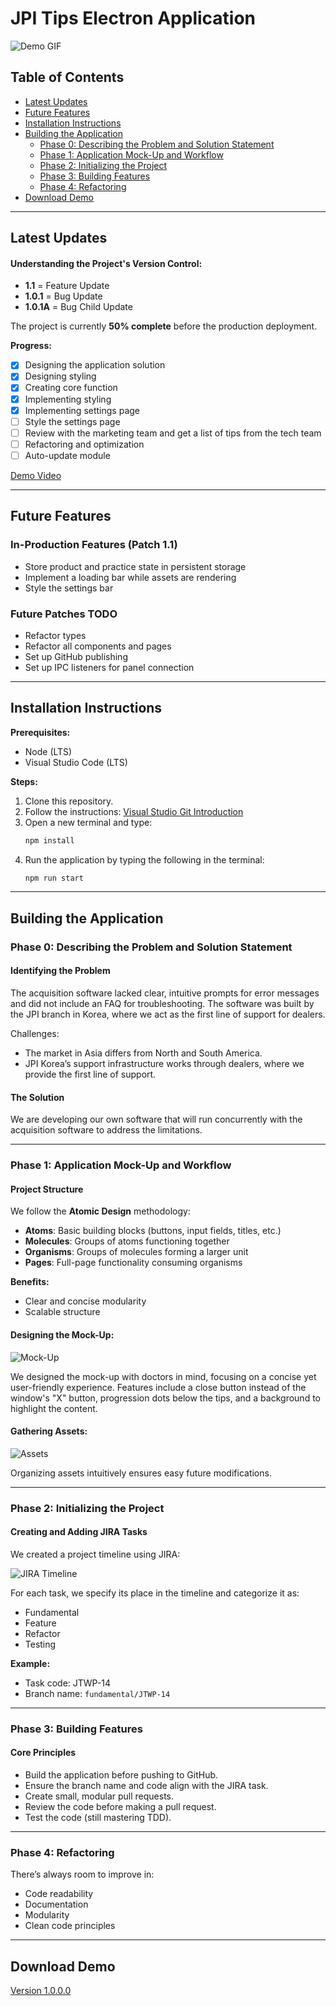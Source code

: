 # JPI Tips Electron Application

![Demo GIF](https://github.com/chitangchin/JPI-Tips-Window-App/assets/96362668/0e0202f0-6be5-4090-b2d1-46e68d3bb46e)

## Table of Contents

- [Latest Updates](#latest-updates)
- [Future Features](#future-features)
- [Installation Instructions](#installation-instructions)
- [Building the Application](#building-the-application)
  - [Phase 0: Describing the Problem and Solution Statement](#phase-0-describing-the-problem-and-solution-statement)
  - [Phase 1: Application Mock-Up and Workflow](#phase-1-application-mock-up-and-workflow)
  - [Phase 2: Initializing the Project](#phase-2-initializing-the-project)
  - [Phase 3: Building Features](#phase-3-building-features)
  - [Phase 4: Refactoring](#phase-4-refactoring)
- [Download Demo](#download-demo)

---

## Latest Updates

#### Understanding the Project's Version Control:

- **1.1** = Feature Update
- **1.0.1** = Bug Update
- **1.0.1A** = Bug Child Update

The project is currently **50% complete** before the production deployment.

**Progress:**

- [x] Designing the application solution
- [x] Designing styling
- [x] Creating core function
- [x] Implementing styling
- [x] Implementing settings page
- [ ] Style the settings page
- [ ] Review with the marketing team and get a list of tips from the tech team
- [ ] Refactoring and optimization
- [ ] Auto-update module

[Demo Video](https://drive.google.com/file/d/1SHbzely6DuURx0wq9AohfuXIlmkuUmQu/view?usp=sharing)

---

## Future Features

### In-Production Features (Patch 1.1)

- Store product and practice state in persistent storage
- Implement a loading bar while assets are rendering
- Style the settings bar

### Future Patches TODO

- Refactor types
- Refactor all components and pages
- Set up GitHub publishing
- Set up IPC listeners for panel connection

---

## Installation Instructions

**Prerequisites:**

- Node (LTS)
- Visual Studio Code (LTS)

**Steps:**

1. Clone this repository.
2. Follow the instructions: [Visual Studio Git Introduction](https://code.visualstudio.com/docs/sourcecontrol/intro-to-git)
3. Open a new terminal and type:
   ```bash
   npm install
   ```
4. Run the application by typing the following in the terminal:
   ```bash
   npm run start
   ```
---

## Building the Application

### Phase 0: Describing the Problem and Solution Statement

#### Identifying the Problem

The acquisition software lacked clear, intuitive prompts for error messages and did not include an FAQ for troubleshooting. The software was built by the JPI branch in Korea, where we act as the first line of support for dealers.

Challenges:

- The market in Asia differs from North and South America.
- JPI Korea’s support infrastructure works through dealers, where we provide the first line of support.

#### The Solution

We are developing our own software that will run concurrently with the acquisition software to address the limitations.

---

### Phase 1: Application Mock-Up and Workflow

#### Project Structure

We follow the **Atomic Design** methodology:

- **Atoms**: Basic building blocks (buttons, input fields, titles, etc.)
- **Molecules**: Groups of atoms functioning together
- **Organisms**: Groups of molecules forming a larger unit
- **Pages**: Full-page functionality consuming organisms

**Benefits:**

- Clear and concise modularity
- Scalable structure

#### Designing the Mock-Up:

![Mock-Up](https://github.com/chitangchin/JPI-Tips-Window-App/assets/96362668/f0ca3994-bfe3-47a1-af32-bafb9b3586b9)

We designed the mock-up with doctors in mind, focusing on a concise yet user-friendly experience. Features include a close button instead of the window's "X" button, progression dots below the tips, and a background to highlight the content.

#### Gathering Assets:

![Assets](https://github.com/chitangchin/JPI-Tips-Window-App/assets/96362668/90fb9876-ce09-4c44-89a7-571853725d21)

Organizing assets intuitively ensures easy future modifications.

---

### Phase 2: Initializing the Project

#### Creating and Adding JIRA Tasks

We created a project timeline using JIRA:

![JIRA Timeline](https://github.com/chitangchin/JPI-Tips-Window-App/assets/96362668/d83583f0-378e-470b-b35a-0a14bd71bfd4)

For each task, we specify its place in the timeline and categorize it as:

- Fundamental
- Feature
- Refactor
- Testing

**Example:**

- Task code: JTWP-14
- Branch name: `fundamental/JTWP-14`

---

### Phase 3: Building Features

#### Core Principles

- Build the application before pushing to GitHub.
- Ensure the branch name and code align with the JIRA task.
- Create small, modular pull requests.
- Review the code before making a pull request.
- Test the code (still mastering TDD).

---

### Phase 4: Refactoring

There’s always room to improve in:

- Code readability
- Documentation
- Modularity
- Clean code principles

---

## Download Demo

[Version 1.0.0.0](https://drive.google.com/drive/folders/1pCKURAY2Aaj84w_QtZfpuUYxyrZ_P2Wc?usp=sharing)
